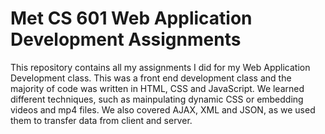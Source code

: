 # Met CS 601 Web Application Development Assignments

This repository contains all my assignments I did for my Web Application Development class. This was a front end development class and the majority of code was written in HTML, CSS and JavaScript.
We learned different techniques, such as mainpulating dynamic CSS or embedding videos and mp4 files. We also covered AJAX, XML and JSON, as we used them to transfer data from client and server.
